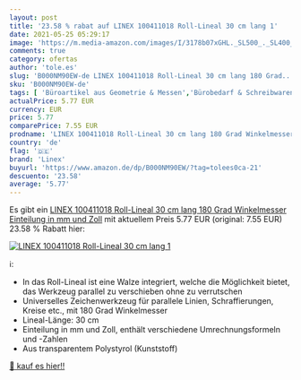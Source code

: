 ```yaml
---
layout: post
title: '23.58 % rabat auf LINEX 100411018 Roll-Lineal 30 cm lang 1'
date: 2021-05-25 05:29:17
image: 'https://m.media-amazon.com/images/I/3178b07xGHL._SL500_._SL400_.jpg'
comments: true
category: ofertas
author: 'tole.es'
slug: 'B000NM90EW-de LINEX 100411018 Roll-Lineal 30 cm lang 180 Grad...'
sku: 'B000NM90EW-de'
tags: [ 'Büroartikel aus Geometrie & Messen','Bürobedarf & Schreibwaren','Büromaterial','Schulbedarf: Lineale','linex', ]
actualPrice: 5.77 EUR
currency: EUR
price: 5.77
comparePrice: 7.55 EUR
prodname: 'LINEX 100411018 Roll-Lineal 30 cm lang 180 Grad Winkelmesser  Einteilung in mm und Zoll'
country: 'de'
flag: '🇩🇪'
brand: 'Linex'
buyurl: 'https://www.amazon.de/dp/B000NM90EW/?tag=tolees0ca-21'
descuento: '23.58'
average: '5.77'
---
```


Es gibt ein [LINEX 100411018 Roll-Lineal 30 cm lang 180 Grad Winkelmesser  Einteilung in mm und Zoll](https://www.amazon.de/dp/B000NM90EW/?tag=tolees0ca-21) mit aktuellem Preis 5.77 EUR (original: 7.55 EUR) 23.58 % Rabatt hier:

[![LINEX 100411018 Roll-Lineal 30 cm lang 1](https://m.media-amazon.com/images/I/3178b07xGHL._SL500_._SL400_.jpg)](https://www.amazon.de/dp/B000NM90EW/?tag=tolees0ca-21)

ℹ️:

- In das Roll-Lineal ist eine Walze integriert, welche die Möglichkeit bietet, das Werkzeug parallel zu verschieben ohne zu verrutschen
- Universelles Zeichenwerkzeug für parallele Linien, Schraffierungen, Kreise etc., mit 180 Grad Winkelmesser
- Lineal-Länge: 30 cm
- Einteilung in mm und Zoll, enthält verschiedene Umrechnungsformeln und -Zahlen
- Aus transparentem Polystyrol (Kunststoff)

[🛒 kauf es hier!!](https://www.amazon.de/dp/B000NM90EW/?tag=tolees0ca-21)
